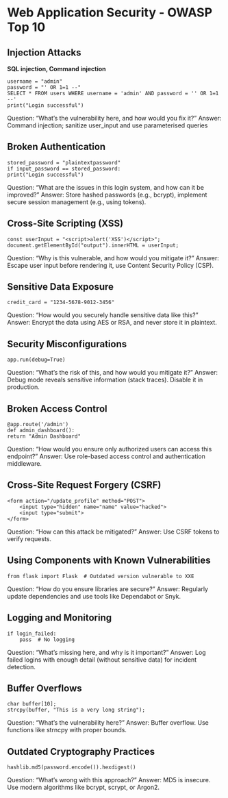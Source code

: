 # Web Application Security - OWASP Top 10

## Injection Attacks

**SQL injection, Command injection**

```
username = "admin"
password = "' OR 1=1 --"
SELECT * FROM users WHERE username = 'admin' AND password = '' OR 1=1 --'
print("Login successful")
```

Question: “What’s the vulnerability here, and how would you fix it?”
Answer: Command injection; sanitize user_input and use parameterised queries

## Broken Authentication

```
stored_password = "plaintextpassword"
if input_password == stored_password:
print("Login successful")
```

Question: “What are the issues in this login system, and how can it be improved?”
Answer: Store hashed passwords (e.g., bcrypt), implement secure session management (e.g., using tokens).

## Cross-Site Scripting (XSS)

```
const userInput = "<script>alert('XSS')</script>";
document.getElementById("output").innerHTML = userInput;
```

Question: “Why is this vulnerable, and how would you mitigate it?”
Answer: Escape user input before rendering it, use Content Security Policy (CSP).

## Sensitive Data Exposure

`credit_card = "1234-5678-9012-3456"`

Question: “How would you securely handle sensitive data like this?”
Answer: Encrypt the data using AES or RSA, and never store it in plaintext.

## Security Misconfigurations

`app.run(debug=True)`

Question: “What’s the risk of this, and how would you mitigate it?”
Answer: Debug mode reveals sensitive information (stack traces). Disable it in production.

## Broken Access Control

```
@app.route('/admin')
def admin_dashboard():
return "Admin Dashboard"
```

Question: “How would you ensure only authorized users can access this endpoint?”
Answer: Use role-based access control and authentication middleware.

## Cross-Site Request Forgery (CSRF)

```
<form action="/update_profile" method="POST">
    <input type="hidden" name="name" value="hacked">
    <input type="submit">
</form>
```

Question: “How can this attack be mitigated?”
Answer: Use CSRF tokens to verify requests.

## Using Components with Known Vulnerabilities

`from flask import Flask  # Outdated version vulnerable to XXE`

Question: “How do you ensure libraries are secure?”
Answer: Regularly update dependencies and use tools like Dependabot or Snyk.

## Logging and Monitoring

```
if login_failed:
    pass  # No logging
```

Question: “What’s missing here, and why is it important?”
Answer: Log failed logins with enough detail (without sensitive data) for incident detection.

## Buffer Overflows

```
char buffer[10];
strcpy(buffer, "This is a very long string");
```

Question: “What’s the vulnerability here?”
Answer: Buffer overflow. Use functions like strncpy with proper bounds.

## Outdated Cryptography Practices

`hashlib.md5(password.encode()).hexdigest()`

Question: “What’s wrong with this approach?”
Answer: MD5 is insecure. Use modern algorithms like bcrypt, scrypt, or Argon2.
